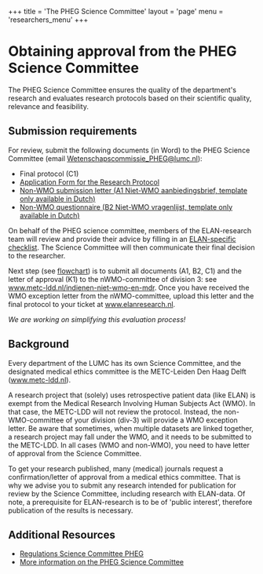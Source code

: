 +++
title = 'The PHEG Science Committee'
layout = 'page'
menu = 'researchers_menu'
+++

# Obtaining approval from the PHEG Science Committee

The PHEG Science Committee ensures the quality of the department's research and evaluates research protocols based on their scientific quality, relevance and feasibility. 

## Submission requirements

For review, submit the following documents (in Word) to the PHEG Science Committee (email Wetenschapscommissie_PHEG@lumc.nl):
- Final protocol (C1)
- [Application Form for the Research Protocol](chrome-extension://efaidnbmnnnibpcajpcglclefindmkaj/https://www.lumc.nl/siteassets/over-het-lumc/afdelingen/pheg/bestanden/application-form-pheg-science-committee-version-21-09-2023-translated-23-08-24.pdf)
- [Non-WMO submission letter (A1 Niet-WMO aanbiedingsbrief, template only available in Dutch)](https://www.metc-ldd.nl/nwmo-en-mdr-documenten)
- [Non-WMO questionnaire (B2 Niet-WMO vragenlijst, template only available in Dutch)](https://www.metc-ldd.nl/nwmo-en-mdr-documenten)

On behalf of the PHEG science committee, members of the ELAN-research team will review and provide their advice by filling in an [ELAN-specific checklist](chrome-extension://efaidnbmnnnibpcajpcglclefindmkaj/https://www.lumc.nl/siteassets/over-het-lumc/afdelingen/pheg/bestanden/checklist-advice-protocol-pheg-wecie-elan-data-version-17-04-2023-translation-23-8-24.pdf). The Science Committee will then communicate their final decision to the researcher.

Next step (see [flowchart](https://elan-dcc.github.io/researchers/overview_getting_started/)) is to submit all documents (A1, B2, C1) and the letter of approval (K1) to the nWMO-committee of division 3: see www.metc-ldd.nl/indienen-niet-wmo-en-mdr. Once you have received the WMO exception letter from the nWMO-committee, upload this letter and the final protocol to your ticket at www.elanresearch.nl.

*We are working on simplifying this evaluation process!*

## Background
Every department of the LUMC has its own Science Committee, and the designated medical ethics committee is the METC-Leiden Den Haag Delft (www.metc-ldd.nl). 

A research project that (solely) uses retrospective patient data (like ELAN) is exempt from the Medical Research Involving Human Subjects Act (WMO). In that case, the METC-LDD will not review the protocol. Instead, the non-WMO-committee of your division (div-3) will provide a WMO exception letter. Be aware that sometimes, when multiple datasets are linked together, a research project may fall under the WMO, and it needs to be submitted to the METC-LDD. In all cases (WMO and non-WMO), you need to have letter of approval from the Science Committee.

To get your research published, many (medical) journals request a confirmation/letter of approval from a medical ethics committee. That is why we advise you to submit any research intended for publication for review by the Science Committee, including research with ELAN-data. Of note, a prerequisite for ELAN-research is to be of 'public interest’, therefore publication of the results is necessary.

## Additional Resources
- [Regulations Science Committee PHEG](https://www.lumc.nl/siteassets/over-het-lumc/afdelingen/pheg/bestanden/regelementwetenschapscommissiepheg.pdf)
- [More information on the PHEG Science Committee](https://www.lumc.nl/en/afdelingen/public-health-en-eerstelijnsgeneeskunde/pheg-wetenschapscommissie/)